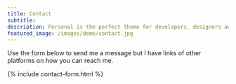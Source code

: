 ```yaml
---
title: Contact
subtitle: 
description: Personal is the perfect theme for developers, designers and other creatives.
featured_image: /images/demo/contact.jpg
---
```


Use the form below to send me a message but I have links of other platforms on how you can reach me.

{% include contact-form.html %}

